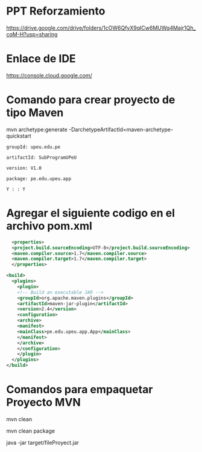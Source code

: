 # PPT Reforzamiento

https://drive.google.com/drive/folders/1cOW6QfyX9qICw6MUWq4Majr1Qh_cqM-H?usp=sharing

# Enlace de IDE

  https://console.cloud.google.com/

# Comando para crear proyecto de tipo Maven

  mvn archetype:generate -DarchetypeArtifactId=maven-archetype-quickstart

    groupId: upeu.edu.pe
    
    artifactId: SubProgramUPeU

    version: V1.0

    package: pe.edu.upeu.app

    Y : : Y

# Agregar el siguiente codigo en el archivo pom.xml
  
  ```xml
    <properties>
    <project.build.sourceEncoding>UTF-8</project.build.sourceEncoding>
    <maven.compiler.source>1.7</maven.compiler.source>
    <maven.compiler.target>1.7</maven.compiler.target>
    </properties> 
  ```

  ```xml
  <build>
    <plugins>
      <plugin>
      <!-- Build an executable JAR -->
      <groupId>org.apache.maven.plugins</groupId>
      <artifactId>maven-jar-plugin</artifactId>
      <version>2.4</version>
      <configuration>
      <archive>
      <manifest>
      <mainClass>pe.edu.upeu.app.App</mainClass>
      </manifest>
      </archive>
      </configuration>
      </plugin>
    </plugins>
 </build>
  ```


# Comandos para empaquetar Proyecto MVN
  mvn clean

  mvn clean package

  java -jar target/fileProyect.jar

